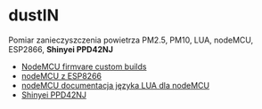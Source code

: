 # dustIN
Pomiar zanieczyszczenia powietrza PM2.5, PM10, LUA, nodeMCU, ESP2866, **Shinyei PPD42NJ**

- [NodeMCU firmvare custom builds](http://nodemcu-build.com/)
- [nodeMCU z ESP8266](http://www.aliexpress.com/wholesale?SearchText=esp8266+nodemcu)
- [nodeMCU documentacja języka LUA dla nodeMCU](http://nodemcu.readthedocs.io/en/master/)
- [Shinyei PPD42NJ](http://www.aliexpress.com/wholesale?SearchText=PPD42NJ)



